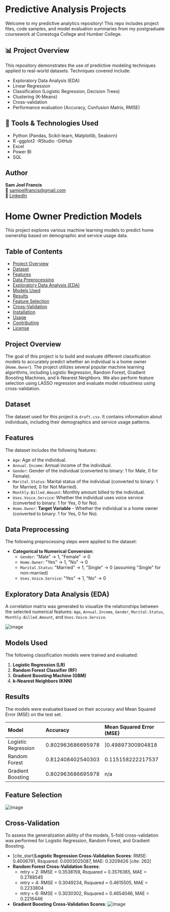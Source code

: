 # Predictive Analysis Projects

Welcome to my predictive analytics repository! This repo includes project files, code samples, and model evaluation summaries from my postgraduate coursework at Conestoga College and Humber College.

## 📊 Project Overview

This repository demonstrates the use of predictive modeling techniques applied to real-world datasets. Techniques covered include:
- Exploratory Data Analysis (EDA)
- Linear Regression
- Classification (Logistic Regression, Decision Trees)
- Clustering (K-Means)
- Cross-validation
- Performance evaluation (Accuracy, Confusion Matrix, RMSE)

## 🧪 Tools & Technologies Used
- Python (Pandas, Scikit-learn, Matplotlib, Seaborn)
- R
-ggplot2
-RStudio
-GitHub
- Excel
- Power BI
- SQL

## Author
**Sam Joel Francis**  
📧 samjoelfrancis@gmail.com  
🔗 [LinkedIn]((https://www.linkedin.com/in/sam-joel-francis-295b3b2a8/))  


# Home Owner Prediction Models

This project explores various machine learning models to predict home ownership based on demographic and service usage data.

## Table of Contents

- [Project Overview](#project-overview)
- [Dataset](#dataset)
- [Features](#features)
- [Data Preprocessing](#data-preprocessing)
- [Exploratory Data Analysis (EDA)](#exploratory-data-analysis-eda)
- [Models Used](#models-used)
- [Results](#results)
- [Feature Selection](#feature-selection)
- [Cross-Validation](#cross-validation)
- [Installation](#installation)
- [Usage](#usage)
- [Contributing](#contributing)
- [License](#license)

## Project Overview

The goal of this project is to build and evaluate different classification models to accurately predict whether an individual is a home owner (`Home.Owner`). The project utilizes several popular machine learning algorithms, including Logistic Regression, Random Forest, Gradient Boosting Machines, and k-Nearest Neighbors. We also perform feature selection using LASSO regression and evaluate model robustness using cross-validation.

## Dataset

The dataset used for this project is `draft.csv`. It contains information about individuals, including their demographics and service usage patterns.

## Features

The dataset includes the following features:

- `Age`: Age of the individual.
- `Annual.Income`: Annual income of the individual.
- `Gender`: Gender of the individual (converted to binary: 1 for Male, 0 for Female).
- `Marital.Status`: Marital status of the individual (converted to binary: 1 for Married, 0 for Not Married).
- `Monthly.Billed.Amount`: Monthly amount billed to the individual.
- `Uses.Voice.Service`: Whether the individual uses voice service (converted to binary: 1 for Yes, 0 for No).
- `Home.Owner`: **Target Variable** - Whether the individual is a home owner (converted to binary: 1 for Yes, 0 for No).

## Data Preprocessing

The following preprocessing steps were applied to the dataset:

- **Categorical to Numerical Conversion**:
    - `Gender`: "Male" -> 1, "Female" -> 0 
    - `Home.Owner`: "Yes" -> 1, "No" -> 0 
    - `Marital.Status`: "Married" -> 1, "Single" -> 0 (assuming "Single" for non-married) 
    - `Uses.Voice.Service`: "Yes" -> 1, "No" -> 0 

## Exploratory Data Analysis (EDA)

A correlation matrix was generated to visualize the relationships between the selected numerical features: `Age`, `Annual.Income`, `Gender`, `Marital.Status`, `Monthly.Billed.Amount`, and `Uses.Voice.Service`.

![image](https://github.com/user-attachments/assets/785d1fd1-fdf4-4fe6-b432-4c4f7c28eab9)


## Models Used

The following classification models were trained and evaluated:

1.  **Logistic Regression (LR)**
2.  **Random Forest Classifier (RF)** 
3.  **Gradient Boosting Machine (GBM)** 
4.  **k-Nearest Neighbors (KNN)** 

## Results

The models were evaluated based on their accuracy and Mean Squared Error (MSE) on the test set.

| Model                 | Accuracy | Mean Squared Error (MSE) |
| :-------------------- | :------- | :----------------------- |
| Logistic Regression   | 0.802963686695978 | ]0.49897300904818                 |
| Random Forest         | 0.812408402540303  | 0.115158222217537                  |
| Gradient Boosting     | 0.802963686695978 | n/a                |

## Feature Selection

![image](https://github.com/user-attachments/assets/2e980498-a730-43f0-bb0f-7bcd37700a62)


## Cross-Validation

To assess the generalization ability of the models, 5-fold cross-validation was performed for Logistic Regression, Random Forest, and Gradient Boosting. 

-   [cite_start]**Logistic Regression Cross-Validation Scores**: RMSE: 0.4006791, Rsquared: 0.0003025087, MAE: 0.3209426 [cite: 262]
-   **Random Forest Cross-Validation Scores**:
    * mtry = 2: RMSE = 0.3538159, Rsquared = 0.3576365, MAE = 0.2788545 
    * mtry = 4: RMSE = 0.3049234, Rsquared = 0.4615505, MAE = 0.2233804 
    * mtry = 6: RMSE = 0.3030302, Rsquared = 0.4654046, MAE = 0.2216446 
- **Gradient Boosting Cross-Validation Scores**: ![image](https://github.com/user-attachments/assets/9fa3d6e4-f353-44a8-ad24-a0795c74a22a)

